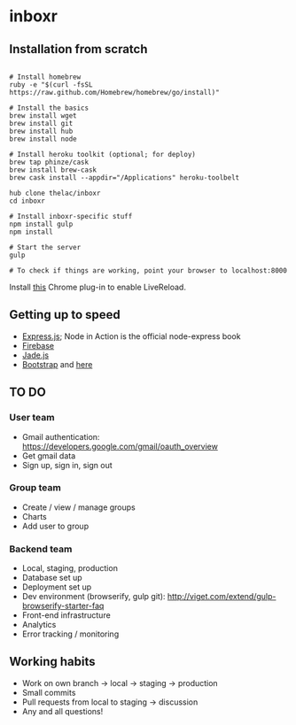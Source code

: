 inboxr
======

## Installation from scratch
```

# Install homebrew
ruby -e "$(curl -fsSL https://raw.github.com/Homebrew/homebrew/go/install)"

# Install the basics
brew install wget
brew install git
brew install hub
brew install node

# Install heroku toolkit (optional; for deploy)
brew tap phinze/cask
brew install brew-cask
brew cask install --appdir="/Applications" heroku-toolbelt

hub clone thelac/inboxr
cd inboxr

# Install inboxr-specific stuff
npm install gulp
npm install

# Start the server
gulp

# To check if things are working, point your browser to localhost:8000
```

Install [this](https://chrome.google.com/webstore/detail/livereload/jnihajbhpnppcggbcgedagnkighmdlei?hl=en) Chrome plug-in to enable LiveReload.

## Getting up to speed
- [Express.js](http://expressjs.com/guide.html); Node in Action is the official node-express book
- [Firebase](https://www.firebase.com/docs/)
- [Jade.js](http://jade-lang.com/reference)
- [Bootstrap](http://www.sitepoint.com/twitter-bootstrap-tutorial-handling-complex-designs/) and [here](http://getbootstrap.com/css/)

## TO DO

### User team
- Gmail authentication: https://developers.google.com/gmail/oauth_overview
- Get gmail data
- Sign up, sign in, sign out

### Group team
- Create / view / manage groups
- Charts
- Add user to group

### Backend team
- Local, staging, production
- Database set up
- Deployment set up
- Dev environment (browserify, gulp git): http://viget.com/extend/gulp-browserify-starter-faq
- Front-end infrastructure
- Analytics
- Error tracking / monitoring

## Working habits
- Work on own branch -> local -> staging -> production
- Small commits
- Pull requests from local to staging -> discussion
- Any and all questions!